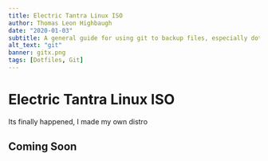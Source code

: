 ```yaml
---
title: Electric Tantra Linux ISO
author: Thomas Leon Highbaugh
date: "2020-01-03"
subtitle: A general guide for using git to backup files, especially dotfiles.
alt_text: "git"
banner: gitx.png
tags: [Dotfiles, Git]
---
```


# Electric Tantra Linux ISO

Its finally happened, I made my own distro

## Coming Soon

